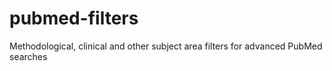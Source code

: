 # pubmed-filters
Methodological, clinical and other subject area filters for advanced PubMed searches
